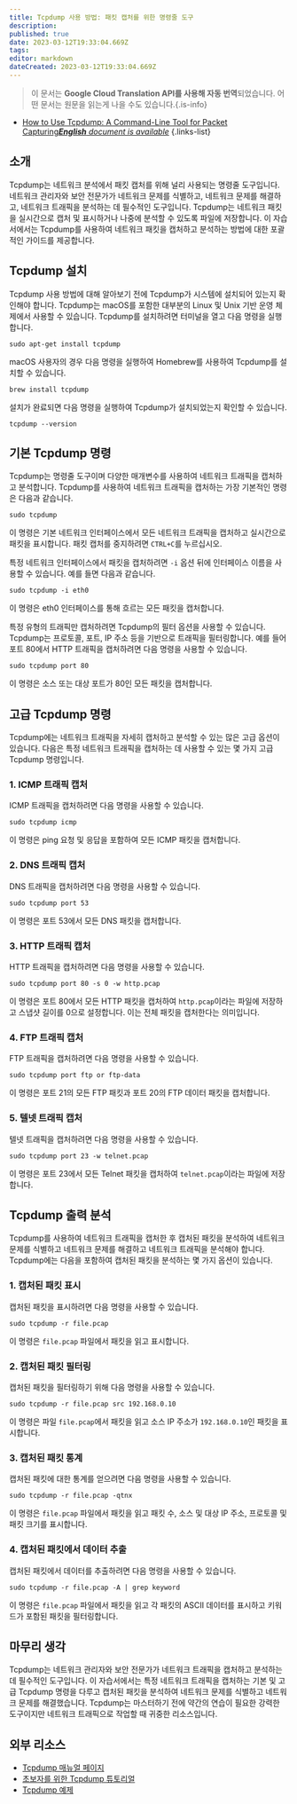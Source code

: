 ```yaml
---
title: Tcpdump 사용 방법: 패킷 캡처를 위한 명령줄 도구
description: 
published: true
date: 2023-03-12T19:33:04.669Z
tags: 
editor: markdown
dateCreated: 2023-03-12T19:33:04.669Z
---
```


> 이 문서는 **Google Cloud Translation API를 사용해 자동 번역**되었습니다.
어떤 문서는 원문을 읽는게 나을 수도 있습니다.{.is-info}



- [How to Use Tcpdump: A Command-Line Tool for Packet Capturing***English** document is available*](/en/Knowledge-base/Network/how-to-use-tcpdump-a-command-line-tool-for-packet-capturing)
{.links-list}

## 소개
Tcpdump는 네트워크 분석에서 패킷 캡처를 위해 널리 사용되는 명령줄 도구입니다. 네트워크 관리자와 보안 전문가가 네트워크 문제를 식별하고, 네트워크 문제를 해결하고, 네트워크 트래픽을 분석하는 데 필수적인 도구입니다. Tcpdump는 네트워크 패킷을 실시간으로 캡처 및 표시하거나 나중에 분석할 수 있도록 파일에 저장합니다. 이 자습서에서는 Tcpdump를 사용하여 네트워크 패킷을 캡처하고 분석하는 방법에 대한 포괄적인 가이드를 제공합니다.

## Tcpdump 설치
Tcpdump 사용 방법에 대해 알아보기 전에 Tcpdump가 시스템에 설치되어 있는지 확인해야 합니다. Tcpdump는 macOS를 포함한 대부분의 Linux 및 Unix 기반 운영 체제에서 사용할 수 있습니다. Tcpdump를 설치하려면 터미널을 열고 다음 명령을 실행합니다.

```
sudo apt-get install tcpdump
```

macOS 사용자의 경우 다음 명령을 실행하여 Homebrew를 사용하여 Tcpdump를 설치할 수 있습니다.

```
brew install tcpdump
```

설치가 완료되면 다음 명령을 실행하여 Tcpdump가 설치되었는지 확인할 수 있습니다.

```
tcpdump --version
```

## 기본 Tcpdump 명령
Tcpdump는 명령줄 도구이며 다양한 매개변수를 사용하여 네트워크 트래픽을 캡처하고 분석합니다. Tcpdump를 사용하여 네트워크 트래픽을 캡처하는 가장 기본적인 명령은 다음과 같습니다.

```
sudo tcpdump
```

이 명령은 기본 네트워크 인터페이스에서 모든 네트워크 트래픽을 캡처하고 실시간으로 패킷을 표시합니다. 패킷 캡처를 중지하려면 ```CTRL+C```를 누르십시오.

특정 네트워크 인터페이스에서 패킷을 캡처하려면 ```-i``` 옵션 뒤에 인터페이스 이름을 사용할 수 있습니다. 예를 들면 다음과 같습니다.

```
sudo tcpdump -i eth0
```

이 명령은 eth0 인터페이스를 통해 흐르는 모든 패킷을 캡처합니다.

특정 유형의 트래픽만 캡처하려면 Tcpdump의 필터 옵션을 사용할 수 있습니다. Tcpdump는 프로토콜, 포트, IP 주소 등을 기반으로 트래픽을 필터링합니다. 예를 들어 포트 80에서 HTTP 트래픽을 캡처하려면 다음 명령을 사용할 수 있습니다.

```
sudo tcpdump port 80
```

이 명령은 소스 또는 대상 포트가 80인 모든 패킷을 캡처합니다.

## 고급 Tcpdump 명령
Tcpdump에는 네트워크 트래픽을 자세히 캡처하고 분석할 수 있는 많은 고급 옵션이 있습니다. 다음은 특정 네트워크 트래픽을 캡처하는 데 사용할 수 있는 몇 가지 고급 Tcpdump 명령입니다.

### 1. ICMP 트래픽 캡처
ICMP 트래픽을 캡처하려면 다음 명령을 사용할 수 있습니다.

```
sudo tcpdump icmp
```

이 명령은 ping 요청 및 응답을 포함하여 모든 ICMP 패킷을 캡처합니다.

### 2. DNS 트래픽 캡처
DNS 트래픽을 캡처하려면 다음 명령을 사용할 수 있습니다.

```
sudo tcpdump port 53
```

이 명령은 포트 53에서 모든 DNS 패킷을 캡처합니다.

### 3. HTTP 트래픽 캡처
HTTP 트래픽을 캡처하려면 다음 명령을 사용할 수 있습니다.

```
sudo tcpdump port 80 -s 0 -w http.pcap
```

이 명령은 포트 80에서 모든 HTTP 패킷을 캡처하여 ```http.pcap```이라는 파일에 저장하고 스냅샷 길이를 0으로 설정합니다. 이는 전체 패킷을 캡처한다는 의미입니다.

### 4. FTP 트래픽 캡처
FTP 트래픽을 캡처하려면 다음 명령을 사용할 수 있습니다.

```
sudo tcpdump port ftp or ftp-data
```

이 명령은 포트 21의 모든 FTP 패킷과 포트 20의 FTP 데이터 패킷을 캡처합니다.

### 5. 텔넷 트래픽 캡처
텔넷 트래픽을 캡처하려면 다음 명령을 사용할 수 있습니다.

```
sudo tcpdump port 23 -w telnet.pcap
```

이 명령은 포트 23에서 모든 Telnet 패킷을 캡처하여 ```telnet.pcap```이라는 파일에 저장합니다.

## Tcpdump 출력 분석
Tcpdump를 사용하여 네트워크 트래픽을 캡처한 후 캡처된 패킷을 분석하여 네트워크 문제를 식별하고 네트워크 문제를 해결하고 네트워크 트래픽을 분석해야 합니다. Tcpdump에는 다음을 포함하여 캡처된 패킷을 분석하는 몇 가지 옵션이 있습니다.

### 1. 캡처된 패킷 표시
캡처된 패킷을 표시하려면 다음 명령을 사용할 수 있습니다.

```
sudo tcpdump -r file.pcap
```

이 명령은 ```file.pcap``` 파일에서 패킷을 읽고 표시합니다.

### 2. 캡처된 패킷 필터링
캡처된 패킷을 필터링하기 위해 다음 명령을 사용할 수 있습니다.

```
sudo tcpdump -r file.pcap src 192.168.0.10
```

이 명령은 파일 ```file.pcap```에서 패킷을 읽고 소스 IP 주소가 ```192.168.0.10```인 패킷을 표시합니다.

### 3. 캡처된 패킷 통계
캡처된 패킷에 대한 통계를 얻으려면 다음 명령을 사용할 수 있습니다.

```
sudo tcpdump -r file.pcap -qtnx
```

이 명령은 ```file.pcap``` 파일에서 패킷을 읽고 패킷 수, 소스 및 대상 IP 주소, 프로토콜 및 패킷 크기를 표시합니다.

### 4. 캡처된 패킷에서 데이터 추출
캡처된 패킷에서 데이터를 추출하려면 다음 명령을 사용할 수 있습니다.

```
sudo tcpdump -r file.pcap -A | grep keyword
```

이 명령은 ```file.pcap``` 파일에서 패킷을 읽고 각 패킷의 ASCII 데이터를 표시하고 키워드가 포함된 패킷을 필터링합니다.

## 마무리 생각
Tcpdump는 네트워크 관리자와 보안 전문가가 네트워크 트래픽을 캡처하고 분석하는 데 필수적인 도구입니다. 이 자습서에서는 특정 네트워크 트래픽을 캡처하는 기본 및 고급 Tcpdump 명령을 다루고 캡처된 패킷을 분석하여 네트워크 문제를 식별하고 네트워크 문제를 해결했습니다. Tcpdump는 마스터하기 전에 약간의 연습이 필요한 강력한 도구이지만 네트워크 트래픽으로 작업할 때 귀중한 리소스입니다.

## 외부 리소스
- [Tcpdump 매뉴얼 페이지](https://www.tcpdump.org/manpages/tcpdump.1.html)
- [초보자를 위한 Tcpdump 튜토리얼](https://danielmiessler.com/study/tcpdump/)
- [Tcpdump 예제](https://hackertarget.com/tcpdump-examples/)